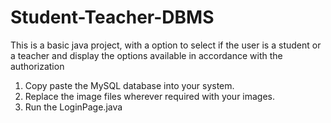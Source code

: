 # Student-Teacher-DBMS
This is a basic java project, with a option to select if the user is a student or a teacher and display the options available in accordance with the authorization
1. Copy paste the MySQL database into your system.
2. Replace the image files wherever required with your images.
3. Run the LoginPage.java 
